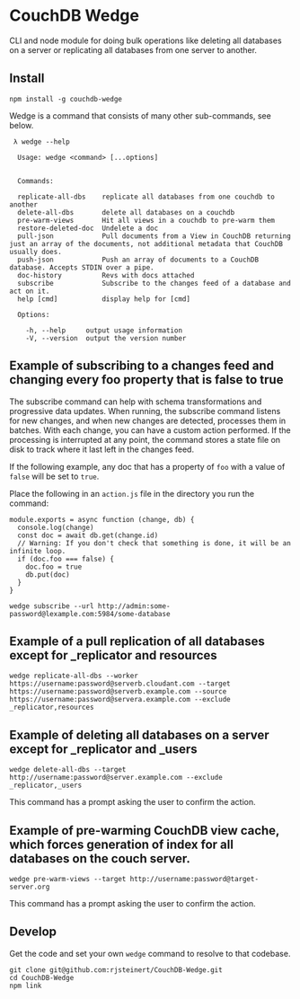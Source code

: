 # CouchDB Wedge
CLI and node module for doing bulk operations like deleting all databases on a server or replicating all databases from one server to another.

## Install
```
npm install -g couchdb-wedge
```

Wedge is a command that consists of many other sub-commands, see below.
```
 λ wedge --help

  Usage: wedge <command> [...options]


  Commands:

  replicate-all-dbs    replicate all databases from one couchdb to another
  delete-all-dbs       delete all databases on a couchdb
  pre-warm-views       Hit all views in a couchdb to pre-warm them
  restore-deleted-doc  Undelete a doc
  pull-json            Pull documents from a View in CouchDB returning just an array of the documents, not additional metadata that CouchDB usually does.
  push-json            Push an array of documents to a CouchDB database. Accepts STDIN over a pipe.
  doc-history          Revs with docs attached
  subscribe            Subscribe to the changes feed of a database and act on it.
  help [cmd]           display help for [cmd]

  Options:

    -h, --help     output usage information
    -V, --version  output the version number
```

## Example of subscribing to a changes feed and changing every foo property that is false to true
The subscribe command can help with schema transformations and progressive data updates. When running, the subscribe command listens for new changes, and when new changes are detected, processes them in batches. With each change, you can have a custom action performed. If the processing is interrupted at any point, the command stores a state file on disk to track where it last left in the changes feed.

If the following example, any doc that has a property of `foo` with a value of `false` will be set to `true`. 

Place the following in an `action.js` file in the directory you run the command:
```
module.exports = async function (change, db) {
  console.log(change)
  const doc = await db.get(change.id)
  // Warning: If you don't check that something is done, it will be an infinite loop.
  if (doc.foo === false) {
    doc.foo = true
    db.put(doc)
  }
}
```

```
wedge subscribe --url http://admin:some-password@lexample.com:5984/some-database
```

## Example of a pull replication of all databases except for _replicator and resources
```
wedge replicate-all-dbs --worker https://username:password@serverb.cloudant.com --target https://username:password@serverb.example.com --source https://username:password@servera.example.com --exclude _replicator,resources
```


## Example of deleting all databases on a server except for _replicator and _users
```
wedge delete-all-dbs --target http://username:password@server.example.com --exclude _replicator,_users
```

This command has a prompt asking the user to confirm the action.

## Example of pre-warming CouchDB view cache, which forces generation of index for all databases on the couch server.

````
wedge pre-warm-views --target http://username:password@target-server.org
````

This command has a prompt asking the user to confirm the action.

## Develop

Get the code and set your own `wedge` command to resolve to that codebase.
```
git clone git@github.com:rjsteinert/CouchDB-Wedge.git
cd CouchDB-Wedge
npm link
```

